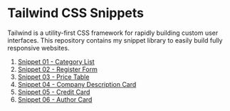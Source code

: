 # Tailwind CSS Snippets

Tailwind is a utility-first CSS framework for rapidly building custom user interfaces.
This repository contains my snippet library to easily build fully responsive websites.

1. [Snippet 01 - Category List](https://github.com/mauro-codes/tailwind-css-snippets/tree/master/snippet-01)
2. [Snippet 02 - Register Form](https://github.com/mauro-codes/tailwind-css-snippets/tree/master/snippet-02)
3. [Snippet 03 - Price Table](https://github.com/mauro-codes/tailwind-css-snippets/tree/master/snippet-03)
4. [Snippet 04 - Company Description Card](https://github.com/mauro-codes/tailwind-css-snippets/tree/master/snippet-04)
5. [Snippet 05 - Credit Card](https://github.com/mauro-codes/tailwind-css-snippets/tree/master/snippet-05)
6. [Snippet 06 - Author Card](https://github.com/mauro-codes/tailwind-css-snippets/tree/master/snippet-06)